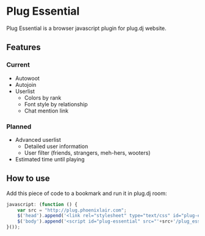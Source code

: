 Plug Essential
==========

Plug Essential is a browser javascript plugin for plug.dj website.

Features
---------
### Current
- Autowoot
- Autojoin
- Userlist
    * Colors by rank
    * Font style by relationship
    * Chat mention link
    
### Planned
- Advanced userlist
    * Detailed user information
    * User filter (friends, strangers, meh-hers, wooters)
- Estimated time until playing

How to use
---------
    
Add this piece of code to a bookmark and run it in plug.dj room:

```javascript
javascript: (function () {
    var src = "http://plug.phoenixlair.com";
    $('head').append('<link rel="stylesheet" type="text/css" id="plug-essential-css" href="'+src+'/plug_essential.css" />');
    $('body').append('<script id="plug-essential" src="'+src+'/plug_essential.js"></script>');
}());
```